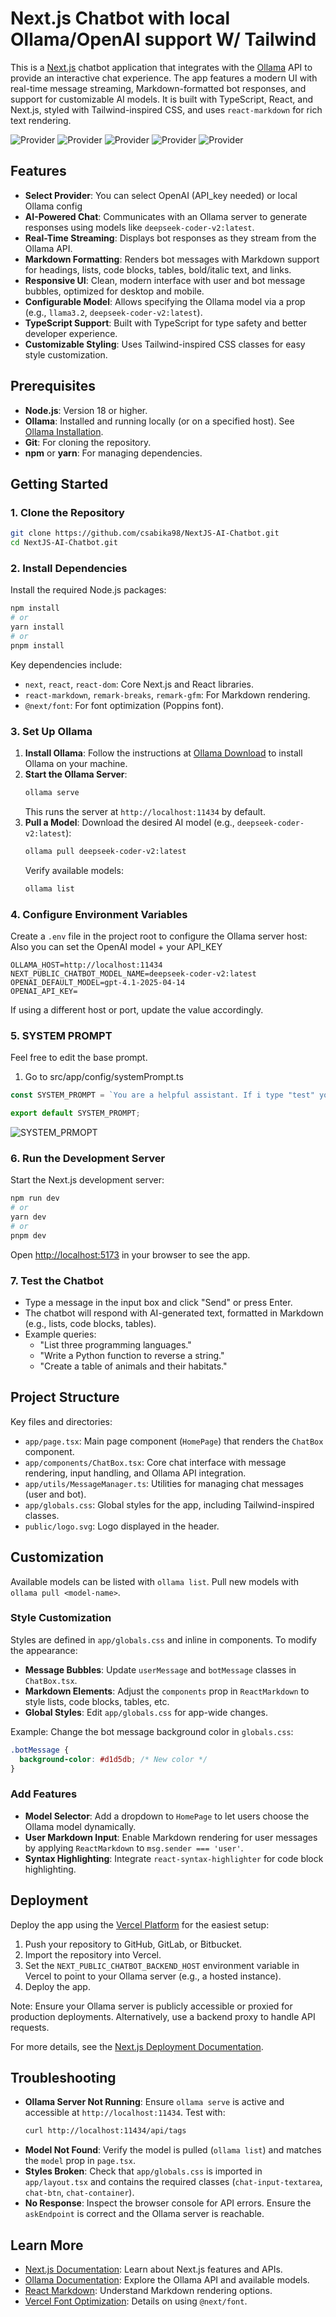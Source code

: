 # Next.js Chatbot with local Ollama/OpenAI support W/ Tailwind

This is a [Next.js](https://nextjs.org) chatbot application that integrates with the [Ollama](https://ollama.com/) API to provide an interactive chat experience. The app features a modern UI with real-time message streaming, Markdown-formatted bot responses, and support for customizable AI models. It is built with TypeScript, React, and Next.js, styled with Tailwind-inspired CSS, and uses `react-markdown` for rich text rendering.

![Provider](screenshots/7.png)
![Provider](screenshots/5.png)
![Provider](screenshots/6.png)
![Provider](screenshots/8.png)
![Provider](screenshots/9.png)

## Features

- **Select Provider**: You can select OpenAI (API_key needed) or local Ollama config
- **AI-Powered Chat**: Communicates with an Ollama server to generate responses using models like `deepseek-coder-v2:latest`.
- **Real-Time Streaming**: Displays bot responses as they stream from the Ollama API.
- **Markdown Formatting**: Renders bot messages with Markdown support for headings, lists, code blocks, tables, bold/italic text, and links.
- **Responsive UI**: Clean, modern interface with user and bot message bubbles, optimized for desktop and mobile.
- **Configurable Model**: Allows specifying the Ollama model via a prop (e.g., `llama3.2`, `deepseek-coder-v2:latest`).
- **TypeScript Support**: Built with TypeScript for type safety and better developer experience.
- **Customizable Styling**: Uses Tailwind-inspired CSS classes for easy style customization.

## Prerequisites

- **Node.js**: Version 18 or higher.
- **Ollama**: Installed and running locally (or on a specified host). See [Ollama Installation](https://ollama.com/download).
- **Git**: For cloning the repository.
- **npm** or **yarn**: For managing dependencies.

## Getting Started

### 1. Clone the Repository

```bash
git clone https://github.com/csabika98/NextJS-AI-Chatbot.git
cd NextJS-AI-Chatbot.git
```

### 2. Install Dependencies

Install the required Node.js packages:

```bash
npm install
# or
yarn install
# or
pnpm install
```



Key dependencies include:
- `next`, `react`, `react-dom`: Core Next.js and React libraries.
- `react-markdown`, `remark-breaks`, `remark-gfm`: For Markdown rendering.
- `@next/font`: For font optimization (Poppins font).

### 3. Set Up Ollama

1. **Install Ollama**: Follow the instructions at [Ollama Download](https://ollama.com/download) to install Ollama on your machine.
2. **Start the Ollama Server**:
   ```bash
   ollama serve
   ```
   This runs the server at `http://localhost:11434` by default.
3. **Pull a Model**: Download the desired AI model (e.g., `deepseek-coder-v2:latest`):
   ```bash
   ollama pull deepseek-coder-v2:latest
   ```
   Verify available models:
   ```bash
   ollama list
   ```

### 4. Configure Environment Variables

Create a `.env` file in the project root to configure the Ollama server host:
Also you can set the OpenAI model + your API_KEY

```env
OLLAMA_HOST=http://localhost:11434
NEXT_PUBLIC_CHATBOT_MODEL_NAME=deepseek-coder-v2:latest
OPENAI_DEFAULT_MODEL=gpt-4.1-2025-04-14
OPENAI_API_KEY=
```

If using a different host or port, update the value accordingly.

### 5. SYSTEM PROMPT

Feel free to edit the base prompt.

1. Go to src/app/config/systemPrompt.ts

```ts
const SYSTEM_PROMPT = `You are a helpful assistant. If i type "test" you should answer "test" only, Format all responses in Markdown, using appropriate syntax for headings, lists, code blocks, tables, and other elements where applicable. Use single backticks (\`) for inline code (e.g., \`StringBuilder\`) and triple backticks (\`\`\`) with language identifiers for code blocks (e.g., \`\`\`java\ncode\n\`\`\`).`;

export default SYSTEM_PROMPT;
```
![SYSTEM_PRMOPT](screenshots/4.png)


### 6. Run the Development Server

Start the Next.js development server:

```bash
npm run dev
# or
yarn dev
# or
pnpm dev
```

Open [http://localhost:5173](http://localhost:5173) in your browser to see the app.

### 7. Test the Chatbot

- Type a message in the input box and click "Send" or press Enter.
- The chatbot will respond with AI-generated text, formatted in Markdown (e.g., lists, code blocks, tables).
- Example queries:
  - "List three programming languages."
  - "Write a Python function to reverse a string."
  - "Create a table of animals and their habitats."

## Project Structure

Key files and directories:

- `app/page.tsx`: Main page component (`HomePage`) that renders the `ChatBox` component.
- `app/components/ChatBox.tsx`: Core chat interface with message rendering, input handling, and Ollama API integration.
- `app/utils/MessageManager.ts`: Utilities for managing chat messages (user and bot).
- `app/globals.css`: Global styles for the app, including Tailwind-inspired classes.
- `public/logo.svg`: Logo displayed in the header.

## Customization

Available models can be listed with `ollama list`. Pull new models with `ollama pull <model-name>`.

### Style Customization

Styles are defined in `app/globals.css` and inline in components. To modify the appearance:

- **Message Bubbles**: Update `userMessage` and `botMessage` classes in `ChatBox.tsx`.
- **Markdown Elements**: Adjust the `components` prop in `ReactMarkdown` to style lists, code blocks, tables, etc.
- **Global Styles**: Edit `app/globals.css` for app-wide changes.

Example: Change the bot message background color in `globals.css`:

```css
.botMessage {
  background-color: #d1d5db; /* New color */
}
```

### Add Features

- **Model Selector**: Add a dropdown to `HomePage` to let users choose the Ollama model dynamically.
- **User Markdown Input**: Enable Markdown rendering for user messages by applying `ReactMarkdown` to `msg.sender === 'user'`.
- **Syntax Highlighting**: Integrate `react-syntax-highlighter` for code block highlighting.

## Deployment

Deploy the app using the [Vercel Platform](https://vercel.com/new) for the easiest setup:

1. Push your repository to GitHub, GitLab, or Bitbucket.
2. Import the repository into Vercel.
3. Set the `NEXT_PUBLIC_CHATBOT_BACKEND_HOST` environment variable in Vercel to point to your Ollama server (e.g., a hosted instance).
4. Deploy the app.

Note: Ensure your Ollama server is publicly accessible or proxied for production deployments. Alternatively, use a backend proxy to handle API requests.

For more details, see the [Next.js Deployment Documentation](https://nextjs.org/docs/app/building-your-application/deploying).

## Troubleshooting

- **Ollama Server Not Running**: Ensure `ollama serve` is active and accessible at `http://localhost:11434`. Test with:
  ```bash
  curl http://localhost:11434/api/tags
  ```
- **Model Not Found**: Verify the model is pulled (`ollama list`) and matches the `model` prop in `page.tsx`.
- **Styles Broken**: Check that `app/globals.css` is imported in `app/layout.tsx` and contains the required classes (`chat-input-textarea`, `chat-btn`, `chat-container`).
- **No Response**: Inspect the browser console for API errors. Ensure the `askEndpoint` is correct and the Ollama server is reachable.

## Learn More

- [Next.js Documentation](https://nextjs.org/docs): Learn about Next.js features and APIs.
- [Ollama Documentation](https://github.com/ollama/ollama): Explore the Ollama API and available models.
- [React Markdown](https://github.com/remarkjs/react-markdown): Understand Markdown rendering options.
- [Vercel Font Optimization](https://nextjs.org/docs/app/building-your-application/optimizing/fonts): Details on using `@next/font`.
